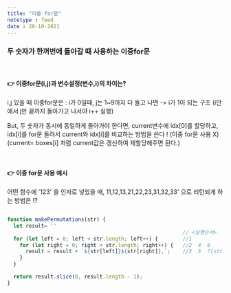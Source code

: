 ```yaml
---
title: "이중 for문"
notetype : feed
date : 20-10-2021
---
```


### 두 숫자가 한꺼번에 돌아갈 때 사용하는 이중for문

<br />

#### 👉 이중for문(i,j)과 변수설정(변수,i)의 차이는? 

i,j 있을 때 이중for문은 : 
i가 0일때, j는 1~9까지 다 돌고 나면 -> i가 1이 되는 구조 (i안에서 j만 끝까지 돌아가고 나서야 i++ 실행) 

But, 두 숫자가 동시에 동일하게 돌아가야 한다면,
current변수에 idx[0]를 할당하고, idx[i]를 for문 돌려서 current와 idx[i]를 비교하는 방법을 쓴다 ! (이중 for문 사용 X)
(current= boxes[i] 처럼 current값은 갱신하여 재할당해주면 된다.)

<br />

#### 👉 이중 for문 사용 예시

어떤 함수에 '123' 을 인자로 넣었을 때, 11,12,13,21,22,23,31,32,33' 으로 리턴되게 하는 방법은 !?

```javascript

function makePermutations(str) {
  let result= ''
                                                         // <실행순서>
  for (let left = 0; left < str.length; left++) {        //1                          8
    for (let right = 0; right < str.length; right++) {   //2  4  6                    9  11 
      result = result + `${str[left]}${str[right]},`;    //3  5  7(str.length까지 돌면) 10 12 
    }
  }

  return result.slice(0, result.length - 1);
}

```
